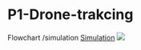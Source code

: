 # P1-Drone-trakcing

Flowchart /simulation [Simulation](https://github.com/Ramlov/P1-Drone-trakcing/tree/main/Simulation)
![]([https://myoctocat.com/assets/images/base-octocat.svg](https://i.imgur.com/nCtkM4L.png))
